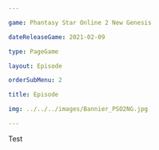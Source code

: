 ```yaml
---

game: Phantasy Star Online 2 New Genesis

dateReleaseGame: 2021-02-09

type: PageGame

layout: Episode

orderSubMenu: 2

title: Episode

img: ../../../images/Bannier_PSO2NG.jpg

---
```

Test